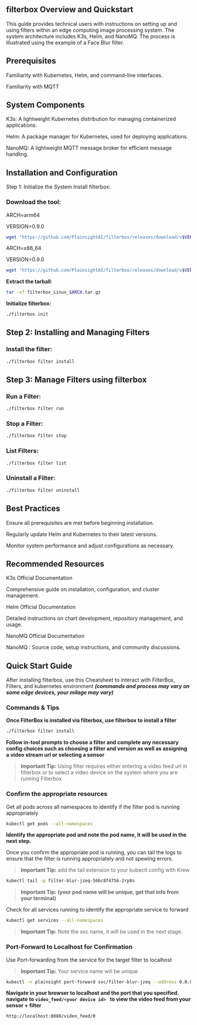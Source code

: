 ## filterbox Overview and Quickstart

This guide provides technical users with instructions on setting up and using filters within an edge computing image processing system. The system architecture includes K3s, Helm, and NanoMQ. The process is illustrated using the example of a Face Blur filter.

## Prerequisites

Familiarity with Kubernetes, Helm, and command-line interfaces.

Familiarity with MQTT

## System Components

K3s: A lightweight Kubernetes distribution for managing containerized applications.

Helm: A package manager for Kubernetes, used for deploying applications.

NanoMQ: A lightweight MQTT message broker for efficient message handling.

## Installation and Configuration

Step 1: Initialize the System
Install filterbox:

### Download the tool:



ARCH=arm64 

VERSION=0.9.0
``` bash
wget "https://github.com/PlainsightAI/filterbox/releases/download/v$VERSION/filterbox_Linux_$ARCH.tar.gz"
```

ARCH=x86_64

VERSION=0.9.0
``` bash 
wget "https://github.com/PlainsightAI/filterbox/releases/download/v$VERSION/filterbox_Linux_$ARCH.tar.gz"
```

**Extract the tarball**:


```bash
tar -xf filterbox_Linux_$ARCH.tar.gz
```

**Initialize filterbox:**


```bash
./filterbox init
 ```

## Step 2: Installing and Managing Filters

### Install the filter:


```bash
./filterbox filter install
```

## Step 3: Manage Filters using filterbox

### Run a Filter:

```bash
./filterbox filter run
```

### Stop a Filter:

```bash
./filterbox filter stop
```

### List Filters:

```bash
./filterbox filter list
```

### Uninstall a Filter:

```bash
./filterbox filter uninstall
```

## Best Practices

Ensure all prerequisites are met before beginning installation.

Regularly update Helm and Kubernetes to their latest versions.

Monitor system performance and adjust configurations as necessary.

## Recommended Resources
K3s Official Documentation

Comprehensive guide on installation, configuration, and cluster management.

Helm Official Documentation

Detailed instructions on chart development, repository management, and usage.

NanoMQ Official Documentation

NanoMQ : Source code, setup instructions, and community discussions.

## Quick Start Guide

After installing filterbox, use this Cheatsheet to interact with FilterBox, Filters, and kubernetes environment ***(commands and process may vary on some edge devices, your milage may vary)***

### Commands & Tips

**Once FilterBox is installed via filterbox, use filterbox to install a filter**

```bash
./filterbox filter install
```

**Follow in-tool prompts to choose a filter and complete any necessary config choices such as choosing a filter and version as well as assigning a video stream url or selecting a sensor**

> **Important Tip:** Using filter requires either entering a video feed url in filterbox or to select a video device on the system where you are running Filterbox
		
### Confirm the appropriate resources

Get all pods across all namespaces to identify if the filter pod is running appropriately

```bash
kubectl get pods --all-namespaces
```

**Identify the appropriate pod and note the pod name, it will be used in the next step.**


Once you confirm the appropriate pod is running, you can tail the logs to ensure that the filter is running appropriately and not spewing errors.

> **Important Tip:** add the tail extension to your kubectl config with Krew 

```bash
kubectl tail -p filter-blur-jzeq-56bc8f4756-2rp8s
```

> **Important Tip: (your pod name will be unique, get that info from your terminal)**

Check for all services running to identify the appropriate service to forward

```bash
kubectl get services --all-namespaces
```

> **Important Tip:** Note the svc name, it will be used in the next stage. 

### Port-Forward to Localhost for Confirmation 

Use Port-forwarding from the service for the target filter to localhost

>**Important Tip:** Your service name will be unique 

```bash
kubectl -n plainsight port-forward svc/filter-blur-jzeq --address 0.0.0.0 8080:8080
```

**Navigate in your browser to localhost and the port that you specified.
navigate to ```video_feed/<your device id> ``` to view the video feed from your sensor + filter** 
```
http://localhost:8080/video_feed/0
```
